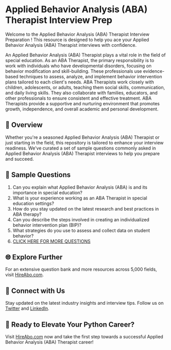 # Applied Behavior Analysis (ABA) Therapist Interview Prep

Welcome to the Applied Behavior Analysis (ABA) Therapist Interview Preparation ! This resource is designed to help you ace your Applied Behavior Analysis (ABA) Therapist interviews with confidence.

An Applied Behavior Analysis (ABA) Therapist plays a vital role in the field of special education. As an ABA Therapist, the primary responsibility is to work with individuals who have developmental disorders, focusing on behavior modification and skill-building. These professionals use evidence-based techniques to assess, analyze, and implement behavior intervention plans tailored to each client's needs. ABA Therapists work closely with children, adolescents, or adults, teaching them social skills, communication, and daily living skills. They also collaborate with families, educators, and other professionals to ensure consistent and effective treatment. ABA Therapists provide a supportive and nurturing environment that promotes growth, independence, and overall academic and personal development.

## 🚀 Overview

Whether you're a seasoned Applied Behavior Analysis (ABA) Therapist or just starting in the field, this repository is tailored to enhance your interview readiness. We've curated a set of sample questions commonly asked in Applied Behavior Analysis (ABA) Therapist interviews to help you prepare and succeed.

## 📝 Sample Questions

1. Can you explain what Applied Behavior Analysis (ABA) is and its importance in special education?
2. What is your experience working as an ABA Therapist in special education settings?
3. How do you stay updated on the latest research and best practices in ABA therapy?
4. Can you describe the steps involved in creating an individualized behavior intervention plan (BIP)?
5. What strategies do you use to assess and collect data on student behavior?
6. [CLICK HERE FOR MORE QUESTIONS](https://hireabo.com/job/4_3_45/Applied%20Behavior%20Analysis%20ABA%20Therapist)

## 🌐 Explore Further

For an extensive question bank and more resources across 5,000 fields, visit [HireAbo.com](https://www.hireabo.com).

## 📱 Connect with Us

Stay updated on the latest industry insights and interview tips. Follow us on [Twitter](https://twitter.com/hireabo) and [LinkedIn](https://www.linkedin.com/in/hire-abo-3609972a8/).

## 🚀 Ready to Elevate Your Python Career?

Visit [HireAbo.com](https://www.hireabo.com) now and take the first step towards a successful Applied Behavior Analysis (ABA) Therapist career!